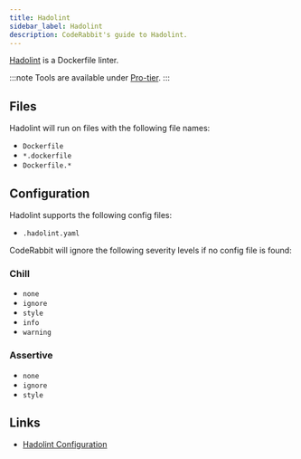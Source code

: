 ```yaml
---
title: Hadolint
sidebar_label: Hadolint
description: CodeRabbit's guide to Hadolint.
---
```


[Hadolint](https://github.com/hadolint/hadolint) is a Dockerfile linter.

:::note
Tools are available under [Pro-tier](https://coderabbit.ai/pricing).
:::

## Files

Hadolint will run on files with the following file names:

- `Dockerfile`
- `*.dockerfile`
- `Dockerfile.*`

## Configuration

Hadolint supports the following config files:

- `.hadolint.yaml`

CodeRabbit will ignore the following severity levels if no config file is found:

### Chill

- `none`
- `ignore`
- `style`
- `info`
- `warning`

### Assertive

- `none`
- `ignore`
- `style`

## Links

- [Hadolint Configuration](https://github.com/hadolint/hadolint?tab=readme-ov-file#configure)
